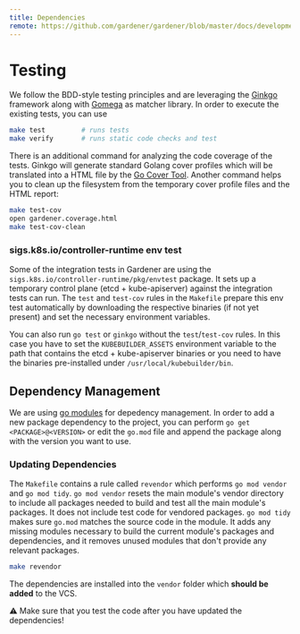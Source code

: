 ```yaml
---
title: Dependencies
remote: https://github.com/gardener/gardener/blob/master/docs/development/testing_and_dependencies.md
---
```

# Testing

We follow the BDD-style testing principles and are leveraging the [Ginkgo](https://onsi.github.io/ginkgo/) framework along with [Gomega](http://onsi.github.io/gomega/) as matcher library. In order to execute the existing tests, you can use

```bash
make test         # runs tests
make verify       # runs static code checks and test
```

There is an additional command for analyzing the code coverage of the tests. Ginkgo will generate standard Golang cover profiles which will be translated into a HTML file by the [Go Cover Tool](https://blog.golang.org/cover). Another command helps you to clean up the filesystem from the temporary cover profile files and the HTML report:

```bash
make test-cov
open gardener.coverage.html
make test-cov-clean
```
### sigs.k8s.io/controller-runtime env test

Some of the integration tests in Gardener are using the `sigs.k8s.io/controller-runtime/pkg/envtest` package.
It sets up a temporary control plane (etcd + kube-apiserver) against the integration tests can run.
The `test` and `test-cov` rules in the `Makefile` prepare this env test automatically by downloading the respective binaries (if not yet present) and set the necessary environment variables.

You can also run `go test` or `ginkgo` without the `test`/`test-cov` rules.
In this case you have to set the `KUBEBUILDER_ASSETS` environment variable to the path that contains the etcd + kube-apiserver binaries or you need to have the binaries pre-installed under `/usr/local/kubebuilder/bin`.

## Dependency Management

We are using [go modules](https://github.com/golang/go/wiki/Modules) for depedency management.
In order to add a new package dependency to the project, you can perform `go get <PACKAGE>@<VERSION>` or edit the `go.mod` file and append the package along with the version you want to use.

### Updating Dependencies

The `Makefile` contains a rule called `revendor` which performs `go mod vendor` and `go mod tidy`.
`go mod vendor` resets the main module's vendor directory to include all packages needed to build and test all the main module's packages. It does not include test code for vendored packages.
`go mod tidy` makes sure `go.mod` matches the source code in the module. It adds any missing modules necessary to build the current module's packages and dependencies, and it removes unused modules that don't provide any relevant packages.

```bash
make revendor
```

The dependencies are installed into the `vendor` folder which **should be added** to the VCS.


:warning: Make sure that you test the code after you have updated the dependencies!
